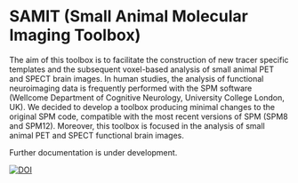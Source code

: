 # SAMIT (Small Animal Molecular Imaging Toolbox)
The aim of this toolbox is to facilitate the construction of new tracer specific templates and the subsequent voxel-based analysis of small animal PET and SPECT brain images.
In human studies, the analysis of functional neuroimaging data is frequently performed with the SPM software (Wellcome Department of Cognitive Neurology, University College London, UK).
We decided to develop a toolbox producing minimal changes to the original SPM code, compatible with the most recent versions of SPM (SPM8 and SPM12). Moreover, this toolbox is focused in the analysis of small animal PET and SPECT functional brain images.

Further documentation is under development.

[![DOI](https://zenodo.org/badge/7543/dvallezgarcia/samit.svg)](http://dx.doi.org/10.5281/zenodo.14785)
